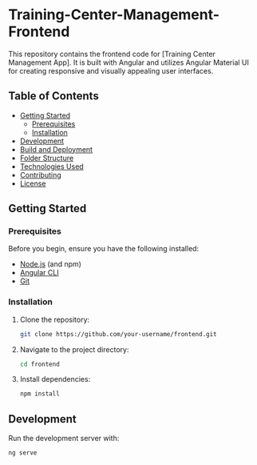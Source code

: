 # Training-Center-Management-Frontend


This repository contains the frontend code for [Training Center Management App]. It is built with Angular and utilizes Angular Material UI for creating responsive and visually appealing user interfaces.

## Table of Contents
- [Getting Started](#getting-started)
  - [Prerequisites](#prerequisites)
  - [Installation](#installation)
- [Development](#development)
- [Build and Deployment](#build-and-deployment)
- [Folder Structure](#folder-structure)
- [Technologies Used](#technologies-used)
- [Contributing](#contributing)
- [License](#license)

## Getting Started

### Prerequisites

Before you begin, ensure you have the following installed:

- [Node.js](https://nodejs.org/) (and npm)
- [Angular CLI](https://angular.io/cli)
- [Git](https://git-scm.com/)

### Installation

1. Clone the repository:

    ```bash
    git clone https://github.com/your-username/frontend.git
    ```

2. Navigate to the project directory:

    ```bash
    cd frontend
    ```

3. Install dependencies:

    ```bash
    npm install
    ```

## Development

Run the development server with:

```bash
ng serve
